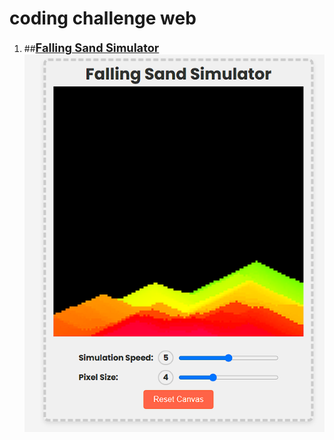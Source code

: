 # coding challenge web

1. ##<a href="faliing_sand_simulator/" style="font-size:1.3em;"><strong>Falling Sand Simulator</strong></a>  
![Falling Sand Simulator Screenshot](faliing_sand_simulator/assets/screenshot.png)

